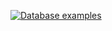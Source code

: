 [![Database examples](https://mybinder.org/badge_logo.svg)](https://mybinder.org/v2/gh/jmcarbo/binder/master?urlpath=git-pull?repo=https://github.com/jmcarbo/databases&filepath=tree/databases/database-examples.ipynb)
